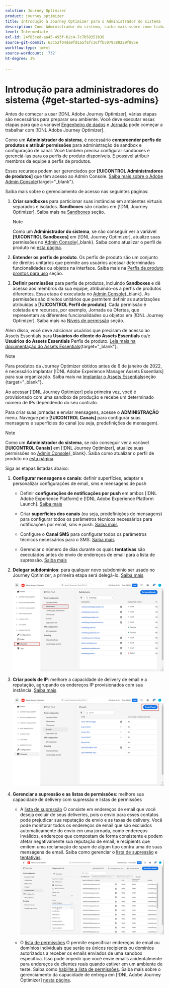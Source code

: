 ```yaml
---
solution: Journey Optimizer
product: journey optimizer
title: Introdução à Journey Optimizer para o Administrador do sistema
description: Como Administrador do sistema, saiba mais sobre como trabalhar com a Journey Optimizer
level: Intermediate
exl-id: 24f85ced-aa45-493f-b2c4-7c7b58351b38
source-git-commit: 63c52f04da9fd1a5fafc36ffb5079380229f885e
workflow-type: tm+mt
source-wordcount: '732'
ht-degree: 3%

---
```


# Introdução para administradores do sistema {#get-started-sys-admins}

Antes de começar a usar [!DNL Adobe Journey Optimizer], várias etapas são necessárias para preparar seu ambiente.  Você deve executar essas etapas para que a variável [Engenheiro de dados](data-engineer.md) e [Jornada](marketer.md) pode começar a trabalhar com [!DNL Adobe Journey Optimizer].


Como um **Administrador do sistema**, é necessário **compreender perfis de produtos e atribuir permissões** para administração de sandbox e configuração de canal. Você também precisa configurar sandboxes e gerenciá-las para os perfis de produto disponíveis. É possível atribuir membros da equipe a perfis de produtos.

Esses recursos podem ser gerenciados por **[!UICONTROL Administradores de produtos]** que têm acesso ao Admin Console. [Saiba mais sobre o Adobe Admin Console](https://helpx.adobe.com/br/enterprise/admin-guide.html){target=&quot;_blank&quot;}.

Saiba mais sobre o gerenciamento de acesso nas seguintes páginas:

1. **Criar sandboxes** para particionar suas instâncias em ambientes virtuais separados e isolados. **Sandboxes** são criados em [!DNL Journey Optimizer]. Saiba mais na [Sandboxes](../../administration/sandboxes.md) seção.

   >[!NOTE]
   >Como um **Administrador do sistema**, se não conseguir ver a variável **[!UICONTROL Sandboxes]** em [!DNL Journey Optimizer], atualize suas permissões no [Admin Console](https://adminconsole.adobe.com/){_blank}. Saiba como atualizar o perfil de produto no [esta página](../../administration/permissions.md#edit-product-profile).

1. **Entender os perfis de produto**. Os perfis de produto são um conjunto de direitos unitários que permite aos usuários acessar determinadas funcionalidades ou objetos na interface. Saiba mais na [Perfis de produto prontos para uso](../../administration/ootb-product-profiles.md) seção.

1. **Definir permissões** para perfis de produtos, incluindo **Sandboxes** e dê acesso aos membros da sua equipe, atribuindo-os a perfis de produtos diferentes. Essa etapa é executada no [Admin Console](https://adminconsole.adobe.com/){_blank}. As permissões são direitos unitários que permitem definir as autorizações atribuídas a **[!UICONTROL Perfil de produto]**. Cada permissão é coletada em recursos, por exemplo, Jornada ou Ofertas, que representam as diferentes funcionalidades ou objetos em [!DNL Journey Optimizer]. Saiba mais na [Níveis de permissão](../../administration/high-low-permissions.md) seção.

Além disso, você deve adicionar usuários que precisam de acesso ao Assets Essentials para **Usuários do cliente do Assets Essentials** ou/e **Usuários do Assets Essentials** Perfis de produto. [Leia mais na documentação do Assets Essentials](https://experienceleague.adobe.com/docs/experience-manager-assets-essentials/help/deploy-administer.html){target=&quot;_blank&quot;}.

>[!NOTE]
>Para produtos da Journey Optimizer obtidos antes de 6 de janeiro de 2022, é necessário implantar [!DNL Adobe Experience Manager Assets Essentials] para sua organização. Saiba mais na [Implantar o Assets Essentials](https://experienceleague.adobe.com/docs/experience-manager-assets-essentials/help/deploy-administer.html)seção {target=&quot;_blank&quot;}.

Ao acessar [!DNL Journey Optimizer] pela primeira vez, você é provisionado com uma sandbox de produção e recebe um determinado número de IPs dependendo do seu contrato.

Para criar suas jornadas e enviar mensagens, acesse o **ADMINISTRAÇÃO** menu. Navegue pelo **[!UICONTROL Canais]** para configurar suas mensagens e superfícies do canal (ou seja, predefinições de mensagem).

>[!NOTE]
>Como um **Administrador do sistema**, se não conseguir ver a variável **[!UICONTROL Canais]** em [!DNL Journey Optimizer], atualize suas permissões no [Admin Console](https://adminconsole.adobe.com/){_blank}. Saiba como atualizar o perfil de produto no [esta página](../../administration/permissions.md#edit-product-profile).

Siga as etapas listadas abaixo:

1. **Configurar mensagens e canais**: definir superfícies, adaptar e personalizar configurações de email, sms e mensagens de push

   * Definir **configurações de notificações por push** em ambos [!DNL Adobe Experience Platform] e [!DNL Adobe Experience Platform Launch]. [Saiba mais](../../configuration/push-gs.md)

   * Criar **superfícies dos canais** (ou seja, predefinições de mensagens) para configurar todos os parâmetros técnicos necessários para notificações por email, sms e push. [Saiba mais](../../configuration/channel-surfaces.md)

   * Configure o **Canal SMS** para configurar todos os parâmetros técnicos necessários para o SMS. [Saiba mais](../../configuration/sms-configuration.md)

   * Gerenciar o número de dias durante os quais **tentativas** são executados antes do envio de endereços de email para a lista de supressão. [Saiba mais](../../configuration/manage-suppression-list.md)

1. **Delegar subdomínios**: para qualquer novo subdomínio ser usado no Journey Optimizer, a primeira etapa será delegá-lo. [Saiba mais](../../configuration/about-subdomain-delegation.md)

   ![](../assets/subdomain.png)

1. **Criar pools de IP**: melhore a capacidade de delivery de email e a reputação, agrupando os endereços IP provisionados com sua instância. [Saiba mais](../../configuration/ip-pools.md)

   ![](../assets/ip-pool.png)

1. **Gerenciar a supressão e as listas de permissões**: melhore sua capacidade de delivery com supressão e listas de permissões

   * A [lista de supressão](../../reports/suppression-list.md) O consiste em endereços de email que você deseja excluir de seus deliveries, pois o envio para esses contatos pode prejudicar sua reputação de envio e as taxas de delivery. Você pode monitorar todos os endereços de email que são excluídos automaticamente do envio em uma jornada, como endereços inválidos, endereços que compostam de forma consistente e podem afetar negativamente sua reputação de email, e recipients que emitem uma reclamação de spam de algum tipo contra uma de suas mensagens de email. Saiba como gerenciar o [lista de supressão](../../configuration/manage-suppression-list.md) e [tentativas](../../configuration/retries.md).
   ![](../assets/suppression-list-filtering-example.png)

   * O [lista de permissões](../../configuration/allow-list.md) O permite especificar endereços de email ou domínios individuais que serão os únicos recipients ou domínios autorizados a receber os emails enviados de uma sandbox específica. Isso pode impedir que você envie emails acidentalmente para endereços de clientes reais quando estiver em um ambiente de teste. Saiba como [habilite a lista de permissões](../../configuration/allow-list.md).
   Saiba mais sobre o gerenciamento da capacidade de entrega em [!DNL Adobe Journey Optimizer] [nesta página](../../reports/deliverability.md).
